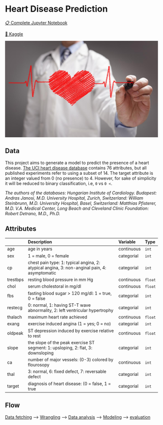 # Heart Disease Prediction

[📋 Complete Jupyter Notebook](./heart_disease_prediction.ipynb)

[👨‍ Kaggle](https://www.kaggle.com/fabijanbajo/heart-disease-prediction)

![](./header.jpg)

## Data

This project aims to generate a model to predict the presence of a heart disease. [The UCI heart disease database](https://archive.ics.uci.edu/ml/machine-learning-databases/heart-disease/) contains 76 attributes, but all published experiments refer to using a subset of 14. The target attribute is an integer valued from 0 (no presence) to 4. However, for sake of simplicity it will be reduced to binary classification, i.e, `0` vs `0 <`. 

*The authors of the databases: Hungarian Institute of Cardiology. Budapest: Andras Janosi, M.D. University Hospital, Zurich, Switzerland: William Steinbrunn, M.D. University Hospital, Basel, Switzerland: Matthias Pfisterer, M.D. V.A. Medical Center, Long Beach and Cleveland Clinic Foundation: Robert Detrano, M.D., Ph.D.*

## Attributes

|  | Description | Variable | Type |
|:---------|:---------------------------------------------------------------------------------------------|:-----------|:--------|
| age | age in years | continuous | `int` |
| sex | 1 = male, 0 = female | categorial | `int` |
| cp | chest pain type: 1: typical angina, 2: atypical angina, 3: non-anginal pain, 4: asymptomatic | categorial | `int` |
| trestbps | resting blood pressure in mm Hg | continuous | `float` |
| chol | serum cholestoral in mg/dl | continuous | `float` |
| fbs | fasting blood sugar > 120 mg/dl: 1 = true, 0 = false | categorial | `int` |
| restecg | 0: normal, 1: having ST-T wave abnormality, 2: left ventricular hypertrophy | categorial | `int` |
| thalach | maximum heart rate achieved | continuous | `float` |
| exang | exercise induced angina (1 = yes; 0 = no) | categorial | `int` |
| oldpeak | ST depression induced by exercise relative to rest | continuous | `float` |
| slope | the slope of the peak exercise ST segment: 1: upsloping, 2: flat, 3: downsloping | categorial | `int` |
| ca | number of major vessels: (0-3) colored by flourosopy | continuous | `int` |
| thal | 3: normal, 6: fixed defect, 7: reversable defect | categorial | `int` |
| target | diagnosis of heart disease: (0 = false, 1 = true | categorial | `int` |


## Flow

[Data fetching](#data-fetching) --> [Wrangling](#wrangling) --> [Data analysis]() --> [Modeling]() --> [evaluation]()
